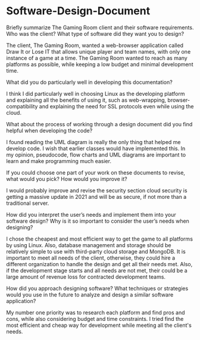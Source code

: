 # Software-Design-Document


Briefly summarize The Gaming Room client and their software requirements. Who was the client? What type of software did they want you to design?

The client, The Gaming Room, wanted a web-browser application called Draw It or Lose IT that allows unique player and team names, with only one instance of a game at a time.  The Gaming Room wanted to reach as many platforms as possible, while keeping a low budget and minimal development time.

What did you do particularly well in developing this documentation?

I think I did particularly well in choosing Linux as the developing platform and explaining all the benefits of using it, such as web-wrapping, browser-compatibility and explaining the need for SSL protocols even while using the cloud.

What about the process of working through a design document did you find helpful when developing the code?

I found reading the UML diagram is really the only thing that helped me develop code.  I wish that earlier classes would have implemented this.  In my opinion, pseudocode, flow charts and UML diagrams are important to learn and make programming much easier.

If you could choose one part of your work on these documents to revise, what would you pick? How would you improve it?

I would probably improve and revise the security section  cloud security is getting a massive update in 2021 and will be as secure, if not more than a traditional server.

How did you interpret the user’s needs and implement them into your software design? Why is it so important to consider the user’s needs when designing?

I chose the cheapest and most efficient way to get the game to all platforms by using Linux.  Also, database management and storage should be relatively simple to use with third-party cloud storage and MongoDB.  It is important to meet all needs of the client, otherwise, they could hire a different organization to handle the design and get all their needs met.  Also, if the development stage starts and all needs are not met, their could be a large amount of revenue loss for contracted development teams.

How did you approach designing software? What techniques or strategies would you use in the future to analyze and design a similar software application?

My number one priority was to research each platform and find pros and cons, while also considering budget and time constraints.  I tried find the most efficient and cheap way for development while meeting all the client's needs.
